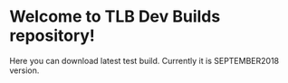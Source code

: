 # Welcome to TLB Dev Builds repository!
Here you can download latest test build. Currently it is SEPTEMBER2018 version.
